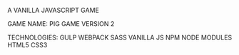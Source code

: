 A VANILLA JAVASCRIPT GAME 

GAME NAME: PIG GAME VERSION 2

TECHNOLOGIES:
		GULP
		WEBPACK
		SASS
		VANILLA JS
		NPM
		NODE MODULES
		HTML5
		CSS3

